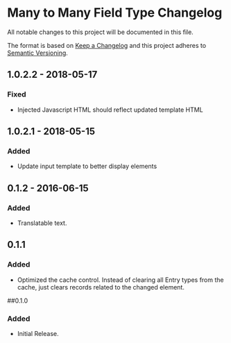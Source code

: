 # Many to Many Field Type Changelog

All notable changes to this project will be documented in this file.

The format is based on [Keep a Changelog](http://keepachangelog.com/) and this project adheres to [Semantic Versioning](http://semver.org/).

## 1.0.2.2 - 2018-05-17
### Fixed
- Injected Javascript HTML should reflect updated template HTML

## 1.0.2.1 - 2018-05-15
### Added
- Update input template to better display elements

## 0.1.2 - 2016-06-15
### Added
- Translatable text.

## 0.1.1
### Added
- Optimized the cache control. Instead of clearing all Entry types from the cache, just clears records related to the changed element.

##0.1.0
### Added
- Initial Release.
